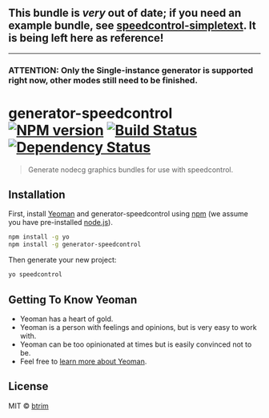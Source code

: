 ## This bundle is *very* out of date; if you need an example bundle, see [speedcontrol-simpletext](https://github.com/speedcontrol/speedcontrol-simpletext). It is being left here as reference!

***

### ATTENTION: Only the Single-instance generator is supported right now, other modes still need to be finished.

# generator-speedcontrol [![NPM version][npm-image]][npm-url] [![Build Status][travis-image]][travis-url] [![Dependency Status][daviddm-image]][daviddm-url]
> Generate nodecg graphics bundles for use with speedcontrol.


## Installation

First, install [Yeoman](http://yeoman.io) and generator-speedcontrol using [npm](https://www.npmjs.com/) (we assume you have pre-installed [node.js](https://nodejs.org/)).

```bash
npm install -g yo
npm install -g generator-speedcontrol
```

Then generate your new project:

```bash
yo speedcontrol
```

## Getting To Know Yeoman

 * Yeoman has a heart of gold.
 * Yeoman is a person with feelings and opinions, but is very easy to work with.
 * Yeoman can be too opinionated at times but is easily convinced not to be.
 * Feel free to [learn more about Yeoman](http://yeoman.io/).

## License

MIT © [btrim](https://github.com/speedcontrol)


[npm-image]: https://badge.fury.io/js/generator-speedcontrol.svg
[npm-url]: https://npmjs.org/package/generator-speedcontrol
[travis-image]: https://travis-ci.org/speedcontrol/generator-speedcontrol.svg?branch=master
[travis-url]: https://travis-ci.org/speedcontrol/generator-speedcontrol
[daviddm-image]: https://david-dm.org/speedcontrol/generator-speedcontrol.svg?theme=shields.io
[daviddm-url]: https://david-dm.org/speedcontrol/generator-speedcontrol
